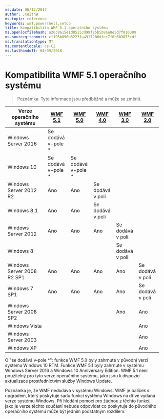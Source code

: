 ```yaml
---
ms.date: 06/12/2017
author: JKeithB
ms.topic: reference
keywords: wmf,powershell,setup
title: Kompatibilita WMF 5.1 operačního systému
ms.openlocfilehash: a20c8a15e1d05253d99f25b5b8ae8e5d7f816089
ms.sourcegitcommit: cf195b090b3223fa4917206dfec7f0b603873cdf
ms.translationtype: MT
ms.contentlocale: cs-CZ
ms.lasthandoff: 04/09/2018
---
```

# <a name="wmf-51-operating-system-compatibility"></a>Kompatibilita WMF 5.1 operačního systému #

> Poznámka: Tyto informace jsou předběžné a může se změnit.

| Verze operačního systému | [WMF 5.1](https://aka.ms/wmf51download) | [WMF 5.0](https://aka.ms/wmf5download) | [WMF 4.0](https://aka.ms/wmf4download) |  [WMF 3.0](https://aka.ms/wmf3download) | [WMF 2.0](https://aka.ms/wmf2download) |
| ------------------------ | ----------- | ----------- | ----------- | ------------ |  ------------- |
| Windows Server 2016 | Se dodává v-pole * |  |  |  |  |
| Windows 10 | Se dodává v-pole * | Se dodává v-pole *  | | | |
| Windows Server 2012 R2| Ano | Ano | Se dodává v poli |  |  |
| Windows 8.1 | Ano | Ano |  Se dodává v poli |  |  |
| Windows Server 2012 | Ano | Ano | Ano |  Se dodává v poli | |
| Windows 8 |  |  |  | Se dodává v poli | |
| Windows Server 2008 R2 SP1 | Ano | Ano | Ano |  Ano| Se dodává v poli |
| Windows 7 SP1  | Ano | Ano | Ano | Ano | Se dodává v poli |
| Windows Server 2008 SP2 | | | | Ano | Ano |
| Windows Vista | | | | | Ano |
| Windows Server 2003| | | |  | Ano |
| Windows XP | | | |  | Ano |


O "se dodává v-pole *": funkce WMF 5.0 byly zahrnuté v původní verzi systému Windows 10 RTM.
Funkce WMF 5.1 byly zahrnuté v systému Windows Server 2016 a Windows 10 Anniversary Edition.
WMF 5.1 není použitelný pro tyto verze operačního systému, jako jsou k dispozici aktualizace prostřednictvím služby Windows Update.


Poznámka je, že WMF nedodává v systému Windows.
WMF je balíček s upgradem, který poskytuje sadu funkcí systému Windows na dříve vydaná verze systému Windows.
Při hledání pomoci pro žádnou z těchto funkcí, jako je verze těchto součástí nebude odpovídat co poskytuje do původního operačního systému může být jedním podstatným rozdílem.